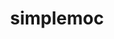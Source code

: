 ---
title: "simplemoc"
layout: cache
categories: [package, v0.20.3]
meta: {"versions": ["4"], "compilers": ["gcc@=7.3.1"], "oss": ["amzn2"], "platforms": ["linux"], "targets": ["aarch64", "neoverse_n1", "x86_64_v3"], "stacks": ["aws-ahug", "aws-ahug-aarch64", "root"], "num_specs": 3, "num_specs_by_stack": {"aws-ahug-aarch64": 2, "root": 3, "aws-ahug": 1}}
spec_details: [{"hash": "qji7v5npjx7tqxrdgdodb6xmdqj7penc", "compiler": "gcc@=7.3.1", "versions": ["4"], "os": "amzn2", "platform": "linux", "target": "aarch64", "variants": ["build_system=makefile", "+mpi"], "stacks": ["aws-ahug-aarch64", "root"], "size": "-", "tarball": "https://binaries.spack.io/v0.20.3/build_cache/linux-amzn2-aarch64/gcc-7.3.1/simplemoc-4/linux-amzn2-aarch64-gcc-7.3.1-simplemoc-4-qji7v5npjx7tqxrdgdodb6xmdqj7penc.spack"}, {"hash": "sqn6gy3znzket5jikwe4iwcmseuqaolm", "compiler": "gcc@=7.3.1", "versions": ["4"], "os": "amzn2", "platform": "linux", "target": "neoverse_n1", "variants": ["build_system=makefile", "+mpi"], "stacks": ["aws-ahug-aarch64", "root"], "size": "-", "tarball": "https://binaries.spack.io/v0.20.3/build_cache/linux-amzn2-neoverse_n1/gcc-7.3.1/simplemoc-4/linux-amzn2-neoverse_n1-gcc-7.3.1-simplemoc-4-sqn6gy3znzket5jikwe4iwcmseuqaolm.spack"}, {"hash": "jwzh3dl2gdk77cs7d62kfrxw2yvgw55l", "compiler": "gcc@=7.3.1", "versions": ["4"], "os": "amzn2", "platform": "linux", "target": "x86_64_v3", "variants": ["build_system=makefile", "+mpi"], "stacks": ["root", "aws-ahug"], "size": "-", "tarball": "https://binaries.spack.io/v0.20.3/build_cache/linux-amzn2-x86_64_v3/gcc-7.3.1/simplemoc-4/linux-amzn2-x86_64_v3-gcc-7.3.1-simplemoc-4-jwzh3dl2gdk77cs7d62kfrxw2yvgw55l.spack"}]
---